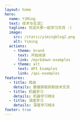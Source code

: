 ```yaml
---
layout: home
hero:
  name: YiMing
  text: 技术与生活🤗
  tagline: 欢迎大家一起学习交流 :)
  image:
    src: /static/yimingblog2.png
    alt: Yiming
  actions:
    - theme: brand
      text: 开始阅读
      link: /markdown-examples
    - theme: alt
      text: API Examples
      link: /api-examples
features:
  - title: 爬虫
    details: 数据获取抓取技术交流
  - title: 机器学习
    details: 机器学习相关
  - title: 深度学习
    details: 深度学习相关
footer: true
---
```


